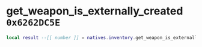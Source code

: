 # get_weapon_is_externally_created `0x6262DC5E`

```lua
local result --[[ number ]] = natives.inventory.get_weapon_is_externally_created(_unk0 --[[ number ]], _unk1 --[[ number ]])
```